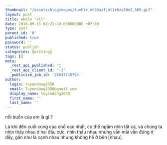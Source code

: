 ```yaml
---
thumbnail: "/assets/blogimages/tumblr_mh33azfjnl1rhzql0o1_500.gif"
layout: post
title: whole "all"
date: 2016-09-15 02:21:49.000000000 +07:00
type: post
parent_id: '0'
published: true
password: ''
status: publish
categories: [writing]
tags: []
meta:
  _rest_api_published: '1'
  _rest_api_client_id: "-1"
  _publicize_job_id: '26837745794'
author:
  login: tuyendang2050
  email: Tuyendang2050@gmail.com
  display_name: tuyendang2050
  first_name: ''
  last_name: ''
---
```

nỗi buồn của em là gì ?


Là khi đến cuối cùng của chỗ cao nhất, có thể ngắm nhìn tất cả, và chúng ta nhìn thấy nhau ở hai đầu cực, nhìn thấu nhau nhưng vẫn mãi vẫn đứng ở đấy, gần như là cạnh nhau nhưng không hề ở bên [nhau].
